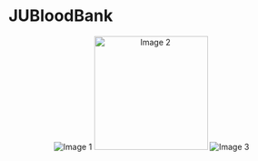 # JUBloodBank
<p align="center">
  <img src="https://github.com/rasel3413/JUBloodBank/blob/master/images/Donor%20List.jpeg" alt="Image 1">
  <img src="https://github.com/rasel3413/JUBloodBank/blob/master/images/HomePage.jpeg" width="200" alt="Image 2">
  <img src="https://github.com/rasel3413/JUBloodBank/blob/master/images/ProfilePage.jpeg" alt="Image 3">
</p>


